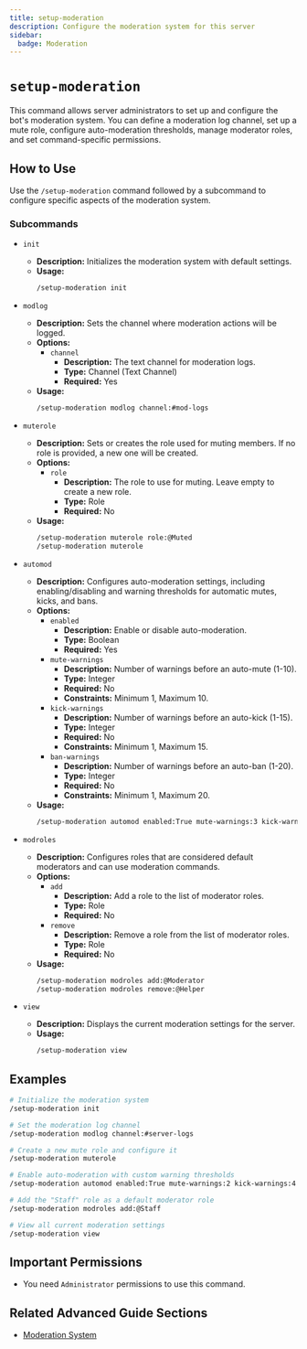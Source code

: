 ```yaml
---
title: setup-moderation
description: Configure the moderation system for this server
sidebar:
  badge: Moderation
---
```


# `setup-moderation`

This command allows server administrators to set up and configure the bot's moderation system. You can define a moderation log channel, set up a mute role, configure auto-moderation thresholds, manage moderator roles, and set command-specific permissions.

## How to Use

Use the `/setup-moderation` command followed by a subcommand to configure specific aspects of the moderation system.

### Subcommands

*   `init`
    *   **Description:** Initializes the moderation system with default settings.
    *   **Usage:** 
        ```sh
        /setup-moderation init
        ```

*   `modlog`
    *   **Description:** Sets the channel where moderation actions will be logged.
    *   **Options:**
        *   `channel`
            *   **Description:** The text channel for moderation logs.
            *   **Type:** Channel (Text Channel)
            *   **Required:** Yes
    *   **Usage:** 
        ```sh
        /setup-moderation modlog channel:#mod-logs
        ```

*   `muterole`
    *   **Description:** Sets or creates the role used for muting members. If no role is provided, a new one will be created.
    *   **Options:**
        *   `role`
            *   **Description:** The role to use for muting. Leave empty to create a new role.
            *   **Type:** Role
            *   **Required:** No
    *   **Usage:** 
        ```sh
        /setup-moderation muterole role:@Muted
        /setup-moderation muterole
        ```

*   `automod`
    *   **Description:** Configures auto-moderation settings, including enabling/disabling and warning thresholds for automatic mutes, kicks, and bans.
    *   **Options:**
        *   `enabled`
            *   **Description:** Enable or disable auto-moderation.
            *   **Type:** Boolean
            *   **Required:** Yes
        *   `mute-warnings`
            *   **Description:** Number of warnings before an auto-mute (1-10).
            *   **Type:** Integer
            *   **Required:** No
            *   **Constraints:** Minimum 1, Maximum 10.
        *   `kick-warnings`
            *   **Description:** Number of warnings before an auto-kick (1-15).
            *   **Type:** Integer
            *   **Required:** No
            *   **Constraints:** Minimum 1, Maximum 15.
        *   `ban-warnings`
            *   **Description:** Number of warnings before an auto-ban (1-20).
            *   **Type:** Integer
            *   **Required:** No
            *   **Constraints:** Minimum 1, Maximum 20.
    *   **Usage:** 
        ```sh
        /setup-moderation automod enabled:True mute-warnings:3 kick-warnings:5 ban-warnings:10
        ```

*   `modroles`
    *   **Description:** Configures roles that are considered default moderators and can use moderation commands.
    *   **Options:**
        *   `add`
            *   **Description:** Add a role to the list of moderator roles.
            *   **Type:** Role
            *   **Required:** No
        *   `remove`
            *   **Description:** Remove a role from the list of moderator roles.
            *   **Type:** Role
            *   **Required:** No
    *   **Usage:** 
        ```sh
        /setup-moderation modroles add:@Moderator
        /setup-moderation modroles remove:@Helper
        ```

*   `view`
    *   **Description:** Displays the current moderation settings for the server.
    *   **Usage:** 
        ```sh
        /setup-moderation view
        ```

## Examples

```sh
# Initialize the moderation system
/setup-moderation init

# Set the moderation log channel
/setup-moderation modlog channel:#server-logs

# Create a new mute role and configure it
/setup-moderation muterole

# Enable auto-moderation with custom warning thresholds
/setup-moderation automod enabled:True mute-warnings:2 kick-warnings:4 ban-warnings:8

# Add the "Staff" role as a default moderator role
/setup-moderation modroles add:@Staff

# View all current moderation settings
/setup-moderation view
```

## Important Permissions

*   You need `Administrator` permissions to use this command.

## Related Advanced Guide Sections

*   [Moderation System](/advanced-guide/moderation/modlog_documentation)
